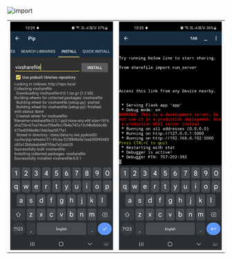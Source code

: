 ![import](https://github.com/imvickykumar999/Universal-File-Share/blob/main/PYthon%20Package%20Index/static/Screenshot_20230421-103421_Pydroid%203.jpg?raw=true)

<table>
<tr>
<td><img src="static/Screenshot_20230421-102930_Pydroid 3.jpg" alt="3"></td>
<td><img src="static/Screenshot_20230421-103553_Pydroid 3.jpg" alt="4"></td>
</tr>
</table>

